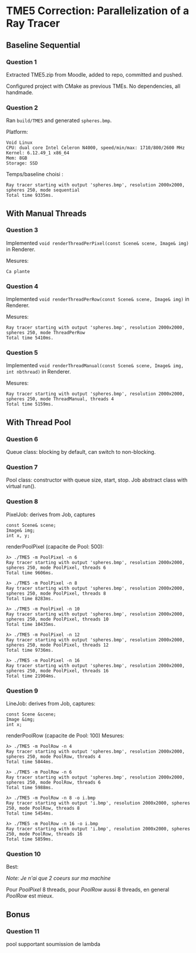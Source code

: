 # TME5 Correction: Parallelization of a Ray Tracer

## Baseline Sequential

### Question 1
Extracted TME5.zip from Moodle, added to repo, committed and pushed.

Configured project with CMake as previous TMEs. No dependencies, all handmade.

### Question 2

Ran `build/TME5` and generated `spheres.bmp`.

Platform:
```
Void Linux
CPU: dual core Intel Celeron N4000, speed/min/max: 1710/800/2600 MHz
Kernel: 6.12.49_1 x86_64
Mem: 8GB
Storage: SSD
```

Temps/baseline choisi :
```
Ray tracer starting with output 'spheres.bmp', resolution 2000x2000, spheres 250, mode sequential
Total time 9335ms.
```

## With Manual Threads

### Question 3
Implemented `void renderThreadPerPixel(const Scene& scene, Image& img)` in Renderer.

Mesures:
```
Ca plante
```

### Question 4
Implemented `void renderThreadPerRow(const Scene& scene, Image& img)` in Renderer.

Mesures:
```
Ray tracer starting with output 'spheres.bmp', resolution 2000x2000, spheres 250, mode ThreadPerRow
Total time 5410ms.
```


### Question 5
Implemented `void renderThreadManual(const Scene& scene, Image& img, int nbthread)` in Renderer.

Mesures:
```
Ray tracer starting with output 'spheres.bmp', resolution 2000x2000, spheres 250, mode ThreadManual, threads 4
Total time 5159ms.
```


## With Thread Pool

### Question 6
Queue class: blocking by default, can switch to non-blocking.

### Question 7
Pool class: constructor with queue size, start, stop.
Job abstract class with virtual run().

### Question 8
PixelJob: derives from Job, captures
```
const Scene& scene;
Image& img;
int x, y;
```

renderPoolPixel (capacite de Pool: 500):
```
λ> ./TME5 -m PoolPixel -n 6
Ray tracer starting with output 'spheres.bmp', resolution 2000x2000, spheres 250, mode PoolPixel, threads 6
Total time 9606ms.

λ> ./TME5 -m PoolPixel -n 8
Ray tracer starting with output 'spheres.bmp', resolution 2000x2000, spheres 250, mode PoolPixel, threads 8
Total time 8283ms.

λ> ./TME5 -m PoolPixel -n 10
Ray tracer starting with output 'spheres.bmp', resolution 2000x2000, spheres 250, mode PoolPixel, threads 10
Total time 10435ms.

λ> ./TME5 -m PoolPixel -n 12
Ray tracer starting with output 'spheres.bmp', resolution 2000x2000, spheres 250, mode PoolPixel, threads 12
Total time 9736ms.

λ> ./TME5 -m PoolPixel -n 16
Ray tracer starting with output 'spheres.bmp', resolution 2000x2000, spheres 250, mode PoolPixel, threads 16
Total time 21904ms.
```

### Question 9
LineJob: derives from Job, captures:
```
const Scene &scene;
Image &img;
int x;
```

renderPoolRow (capacite de Pool: 100)
Mesures:
```
λ> ./TME5 -m PoolRow -n 4
Ray tracer starting with output 'spheres.bmp', resolution 2000x2000, spheres 250, mode PoolRow, threads 4
Total time 5844ms.

λ> ./TME5 -m PoolRow -n 6
Ray tracer starting with output 'spheres.bmp', resolution 2000x2000, spheres 250, mode PoolRow, threads 6
Total time 5988ms.

λ> ./TME5 -m PoolRow -n 8 -o i.bmp
Ray tracer starting with output 'i.bmp', resolution 2000x2000, spheres 250, mode PoolRow, threads 8
Total time 5454ms.

λ> ./TME5 -m PoolRow -n 16 -o i.bmp
Ray tracer starting with output 'i.bmp', resolution 2000x2000, spheres 250, mode PoolRow, threads 16
Total time 5859ms.

```

### Question 10
Best:

*Note: Je n'ai que 2 coeurs sur ma machine*

Pour *PoolPixel* 8 threads, pour *PoolRow* aussi 8 threads, en general *PoolRow* est mieux.

## Bonus

### Question 11

pool supportant soumission de lambda
